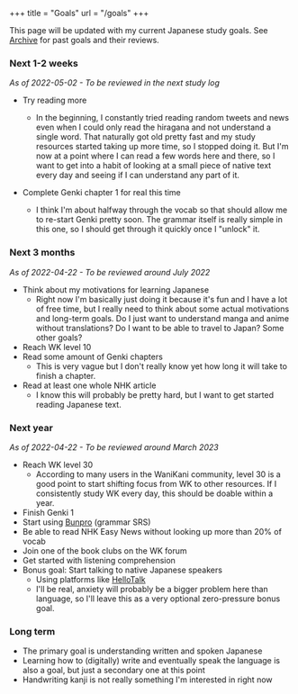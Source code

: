 +++
title = "Goals"
url = "/goals"
+++

This page will be updated with my current Japanese study goals. See [Archive](/) for past goals and their reviews.

### Next 1-2 weeks

*As of 2022-05-02 - To be reviewed in the next study log*

- Try reading more
    - In the beginning, I constantly tried reading random tweets and news even when I could only read the hiragana and not understand a single word. That naturally got old pretty fast and my study resources started taking up more time, so I stopped doing it. But I'm now at a point where I can read a few words here and there, so I want to get into a habit of looking at a small piece of native text every day and seeing if I can understand any part of it.

- Complete Genki chapter 1 for real this time
    - I think I'm about halfway through the vocab so that should allow me to re-start Genki pretty soon. The grammar itself is really simple in this one, so I should get through it quickly once I "unlock" it.

### Next 3 months

*As of 2022-04-22 - To be reviewed around July 2022*

- Think about my motivations for learning Japanese
    - Right now I'm basically just doing it because it's fun and I have a lot of free time, but I really need to think about some actual motivations and long-term goals. Do I just want to understand manga and anime without translations? Do I want to be able to travel to Japan? Some other goals?
- Reach WK level 10
- Read some amount of Genki chapters
    - This is very vague but I don't really know yet how long it will take to finish a chapter.
- Read at least one whole NHK article
    - I know this will probably be pretty hard, but I want to get started reading Japanese text.

### Next year

*As of 2022-04-22 - To be reviewed around March 2023*

- Reach WK level 30
    - According to many users in the WaniKani community, level 30 is a good point to start shifting focus from WK to other resources. If I consistently study WK every day, this should be doable within a year.
- Finish Genki 1
- Start using [Bunpro](https://bunpro.jp) (grammar SRS)
- Be able to read NHK Easy News without looking up more than 20% of vocab
- Join one of the book clubs on the WK forum
- Get started with listening comprehension
- Bonus goal: Start talking to native Japanese speakers
    - Using platforms like [HelloTalk](https://www.tofugu.com/reviews/hellotalk/)
    - I'll be real, anxiety will probably be a bigger problem here than language, so I'll leave this as a very optional zero-pressure bonus goal.

### Long term

- The primary goal is understanding written and spoken Japanese
- Learning how to (digitally) write and eventually speak the language is also a goal, but just a secondary one at this point
- Handwriting kanji is not really something I'm interested in right now
